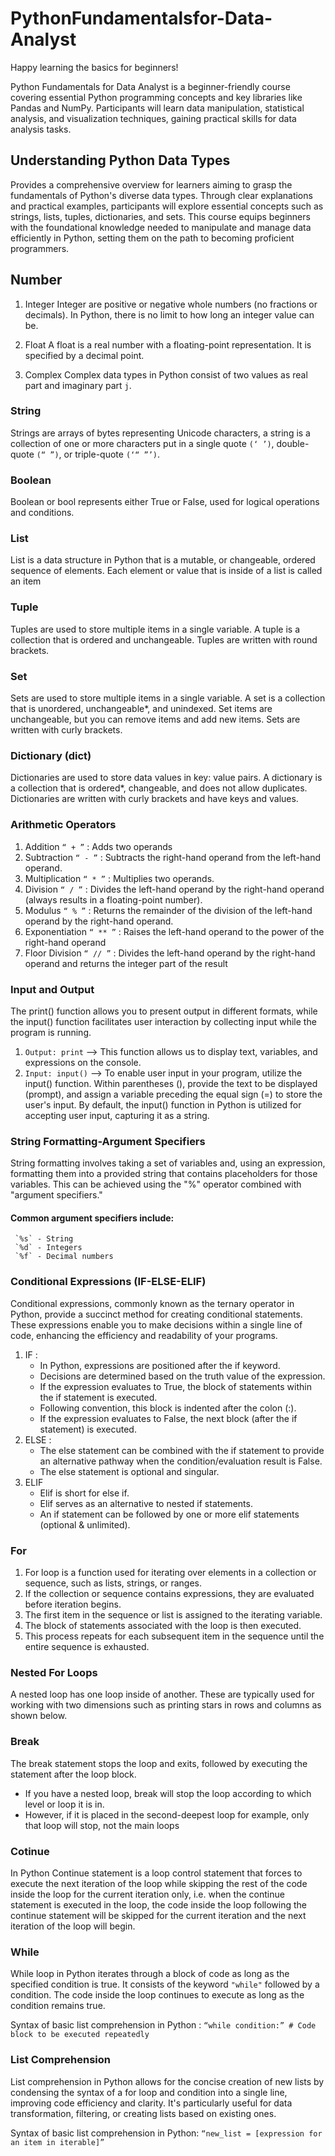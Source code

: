# PythonFundamentalsfor-Data-Analyst
Happy learning the basics for beginners!

Python Fundamentals for Data Analyst is a beginner-friendly course covering essential Python programming concepts and key libraries like Pandas and NumPy. Participants will learn data manipulation, statistical analysis, and visualization techniques, gaining practical skills for data analysis tasks.

## Understanding Python Data Types
Provides a comprehensive overview for learners aiming to grasp the fundamentals of Python's diverse data types. Through clear explanations and practical examples, participants will explore essential concepts such as strings, lists, tuples, dictionaries, and sets. This course equips beginners with the foundational knowledge needed to manipulate and manage data efficiently in Python, setting them on the path to becoming proficient programmers.

## Number
     
   1. Integer
       Integer are positive or negative whole numbers (no fractions or decimals). In Python, there is no limit to how long an      integer value can be.
     
   2. Float
      A float is a real number with a floating-point representation. It is specified by a decimal point. 

   3. Complex
      Complex data types in Python consist of two values ​​as real part and imaginary part `j`.

### String
Strings are arrays of bytes representing Unicode characters, a string is a collection of one or more characters put in a single quote `(‘ ’)`, double-quote `(“ ”)`, or triple-quote `(‘“ ”’)`.

### Boolean
Boolean or bool represents either True or False, used for logical operations and conditions.

### List
List is a data structure in Python that is a mutable, or changeable, ordered sequence of elements. Each element or value that is inside of a list is called an item

### Tuple 
Tuples are used to store multiple items in a single variable. A tuple is a collection that is ordered and unchangeable. Tuples are written with round brackets.

### Set
Sets are used to store multiple items in a single variable. A set is a collection that is unordered, unchangeable*, and unindexed. Set items are unchangeable, but you can remove items and add new items. Sets are written with curly brackets.

### Dictionary (dict) 
Dictionaries are used to store data values in key: value pairs. A dictionary is a collection that is ordered*, changeable, and does not allow duplicates. Dictionaries are written with curly brackets and have keys and values.

### Arithmetic Operators
  1. Addition `“ + ”` : Adds two operands
  2. Subtraction `“ - ”` : Subtracts the right-hand operand from the left-hand operand.
  3. Multiplication `“ * ”` : Multiplies two operands.
  4. Division `“ / ”` : Divides the left-hand operand by the right-hand operand (always results in a floating-point number).
  5. Modulus `“ % ”` : Returns the remainder of the division of the left-hand operand by the right-hand operand.
  6. Exponentiation `“ ** ”` : Raises the left-hand operand to the power of the right-hand operand
  7. Floor Division `“ // ”` : Divides the left-hand operand by the right-hand operand and returns the integer part of the result

### Input and Output
The print() function allows you to present output in different formats, while the input() function facilitates user interaction by collecting input while the program is running.
  1. `Output: print` --> This function allows us to display text, variables, and expressions on the console.
  2. `Input: input()` --> To enable user input in your program, utilize the input() function. Within parentheses (), provide the text to be displayed (prompt), and assign a variable preceding the equal sign (=) to store the user's input. By default, the input() function in Python is utilized for accepting user input, capturing it as a string.

### String Formatting-Argument Specifiers
String formatting involves taking a set of variables and, using an expression, formatting them into a provided string that contains placeholders for those variables. This can be achieved using the "%" operator combined with "argument specifiers." 
#### Common argument specifiers include:
     `%s` - String
     `%d` - Integers
     `%f` - Decimal numbers
     
### Conditional Expressions (IF-ELSE-ELIF)
Conditional expressions, commonly known as the ternary operator in Python, provide a succinct method for creating conditional statements. These expressions enable you to make decisions within a single line of code, enhancing the efficiency and readability of your programs.
  1. IF :
     - In Python, expressions are positioned after the if keyword.
     - Decisions are determined based on the truth value of the expression.
     - If the expression evaluates to True, the block of statements within the if statement is executed.
     - Following convention, this block is indented after the colon (:).
     - If the expression evaluates to False, the next block (after the if statement) is executed.
  2. ELSE : 
     - The else statement can be combined with the if statement to provide an alternative pathway when the condition/evaluation result is False.
     - The else statement is optional and singular.
  3. ELIF
     - Elif is short for else if.
     - Elif serves as an alternative to nested if statements.
     - An if statement can be followed by one or more elif statements (optional & unlimited).
        
### For 
  1. For loop is a function used for iterating over elements in a collection or sequence, such as lists, strings, or ranges.
  2. If the collection or sequence contains expressions, they are evaluated before iteration begins.
  3. The first item in the sequence or list is assigned to the iterating variable.
  4. The block of statements associated with the loop is then executed.
  5. This process repeats for each subsequent item in the sequence until the entire sequence is exhausted.

### Nested For Loops
A nested loop has one loop inside of another. These are typically used for working with two dimensions such as printing stars in rows and columns as shown below.

### Break
The break statement stops the loop and exits, followed by executing the statement after the loop block.
   - If you have a nested loop, break will stop the loop according to which level or loop it is in.
   - However, if it is placed in the second-deepest loop for example, only that loop will stop, not the main loops

### Cotinue
In Python Continue statement is a loop control statement that forces to execute the next iteration of the loop while skipping the rest of the code inside the loop for the current iteration only, i.e. when the continue statement is executed in the loop, the code inside the loop following the continue statement will be skipped for the current iteration and the next iteration of the loop will begin.

### While 
While loop in Python iterates through a block of code as long as the specified condition is true. It consists of the keyword `"while"` followed by a condition. The code inside the loop continues to execute as long as the condition remains true.

Syntax of basic list comprehension in Python : 
`“while condition:” # Code block to be executed repeatedly`

### List Comprehension
List comprehension in Python allows for the concise creation of new lists by condensing the syntax of a for loop and condition into a single line, improving code efficiency and clarity. It's particularly useful for data transformation, filtering, or creating lists based on existing ones.

Syntax of basic list comprehension in Python: 
`“new_list = [expression for an item in iterable]”` 

